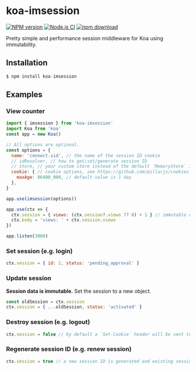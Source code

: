 # koa-imsession

[![NPM version][npm-image]][npm-url]
[![Node.js CI](https://github.com/xuxucode/koa-imsession/actions/workflows/nodejs.yml/badge.svg)](https://github.com/xuxucode/koa-imsession/actions/workflows/nodejs.yml)
[![npm download][download-image]][download-url]

[npm-image]: https://img.shields.io/npm/v/koa-imsession.svg?style=flat-square
[npm-url]: https://npmjs.org/package/koa-imsession
[download-image]: https://img.shields.io/npm/dm/koa-imsession.svg?style=flat-square
[download-url]: https://npmjs.org/package/koa-imsession

Pretty simple and performance session middleware for Koa using immutability.

## Installation

```js
$ npm install koa-imsession
```

## Examples

### View counter

```js
import { imsession } from 'koa-imsession'
import Koa from 'koa'
const app = new Koa()

// All options are optional.
const options = {
  name: 'connect.sid', // the name of the session ID cookie
  // idResolver, // how to get/set/generate session ID
  // store, // your custom store instead of the default `MemoryStore` instance
  cookie: { // cookie options, see https://github.com/pillarjs/cookies
    maxAge: 86400_000, // default value is 1 day
  },
}

app.use(imsession(options))

app.use(ctx => {
  ctx.session = { views: (ctx.session?.views ?? 0) + 1 } // immutable object
  ctx.body = 'views: ' + ctx.session.views
})

app.listen(3000)
```

### Set session (e.g. login)

```js
ctx.session = { id: 1, status: 'pending_approval' }
```

### Update session

**Session data is immutable.** Set the session to a new object.

```js
const oldSession = ctx.session
ctx.session = { ...oldSession, status: 'activated' }
```

### Destroy session (e.g. logout)

```js
ctx.session = false // by default a `Set-Cookie` header will be sent to remove the cookie
```

### Regenerate session ID (e.g. renew session)

```js
ctx.session = true // a new session ID is generated and existing session data is preserved
```
